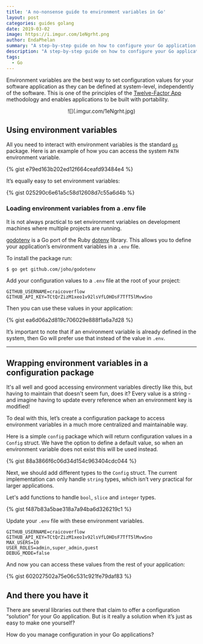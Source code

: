 ```yaml
---
title: 'A no-nonsense guide to environment variables in Go'
layout: post
categories: guides golang
date: 2019-03-02
image: https://i.imgur.com/1eNgrht.png
author: EndaPhelan
summary: "A step-by-step guide on how to configure your Go application with environment variables"
description: "A step-by-step guide on how to configure your Go application with environment variables"
tags:
  - Go
---
```


Environment variables are the best way to set configuration values for your software application as they can be defined at system-level, independently of the software. This is one of the principles of the [Twelve-Factor App](https://12factor.net/config) methodology and enables applications to be built with portability.

<p style="text-align:center;">
  ![](.imgur.com/1eNgrht.jpg)
</p>

## Using environment variables

All you need to interact with environment variables is the standard [`os`](https://golang.org/pkg/os/) package. Here is
an example of how you can access the system `PATH` environment variable.

{% gist e79ed163b202ed12f664ceafd93484e4 %}

It’s equally easy to set environment variables:

{% gist 025290c6e61a5c58d12608d7c55a6d4b %}

### Loading environment variables from a .env file

It is not always practical to set environment variables on development machines
where multiple projects are running.

[godotenv](https://github.com/joho/godotenv) is a Go port of the Ruby
[dotenv](https://github.com/bkeepers/dotenv) library. This allows you to define
your application’s environment variables in a `.env` file. 

To install the package run:

```sh
$ go get github.com/joho/godotenv
```

Add your configuration values to a `.env` file at the root of your project:

    GITHUB_USERNAME=craicoverflow
    GITHUB_API_KEY=TCtQrZizM1xeo1v92lsVfLOHDsF7TfT5lMvwSno

Then you can use these values in your application:

{% gist ea6d06a2d819c706029e888f1a6a7d28 %}

It’s important to note that if an environment variable is already defined in the
system, then Go will prefer use that instead of the value in `.env`.

---

## Wrapping environment variables in a configuration package

It's all well and good accessing environment variables directly like this, but having to maintain that doesn't seem fun, does it? Every value is a string - and imagine having to update every reference when an environment key is modified!

To deal with this, let’s create a configuration package to access environment variables in a much
more centralized and maintainable way.

Here is a simple `config` package which will return configuration values in a
`Config` struct. We have the option to define a default value, so when an
environment variable does not exist this will be used instead.

{% gist 88a3866f6c06d34d154c963404cdc044 %}

Next, we should add different types to the `Config` struct. The current implementation can only handle `string` types, which isn’t very practical for larger applications.

Let's add functions to handle `bool`, `slice` and `integer` types.

{% gist f487b83a5bae318a7a94ba6d326219c1 %}

Update your `.env` file with these environment variables.

    GITHUB_USERNAME=craicoverflow
    GITHUB_API_KEY=TCtQrZizM1xeo1v92lsVfLOHDsF7TfT5lMvwSno
    MAX_USERS=10
    USER_ROLES=admin,super_admin,guest
    DEBUG_MODE=false

And now you can access these values from the rest of your application:

{% gist 602027502a75e06c531c921fe79daf83 %}

## And there you have it

There are several libraries out there that claim to offer a configuration
“solution” for your Go application. But is it really a solution when it’s just
as easy to make one yourself?

How do you manage configuration in your Go applications?